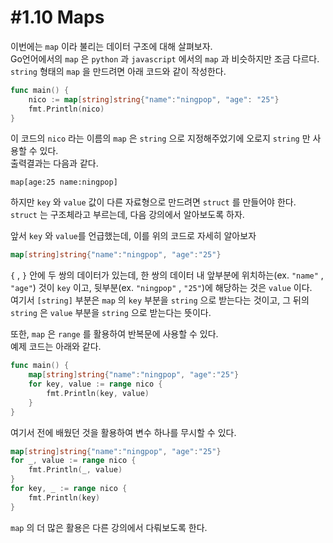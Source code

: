 # #1.10 Maps

이번에는 `map` 이라 불리는 데이터 구조에 대해 살펴보자.<br/>
Go언어에서의 `map` 은 `python` 과 `javascript` 에서의 `map` 과 비슷하지만 조금 다르다.<br/>
`string` 형태의 `map` 을 만드려면 아래 코드와 같이 작성한다.<br/>

``` go
func main() {
    nico := map[string]string{"name":"ningpop", "age": "25"}
    fmt.Println(nico)
}
```
이 코드의 `nico` 라는 이름의 `map` 은 `string` 으로 지정해주었기에 오로지 `string` 만 사용할 수 있다.<br/>
출력결과는 다음과 같다.<br/>
```
map[age:25 name:ningpop]
```

하지만 `key` 와 `value` 값이 다른 자료형으로 만드려면 `struct` 를 만들어야 한다.<br/>
`struct` 는 구조체라고 부르는데, 다음 강의에서 알아보도록 하자.<br/>

앞서 `key` 와 `value`를 언급했는데, 이를 위의 코드로 자세히 알아보자<br/>
``` go
map[string]string{"name":"ningpop", "age":"25"}
```
`{` , `}` 안에 두 쌍의 데이터가 있는데, 한 쌍의 데이터 내 앞부분에 위치하는(ex. `"name"` , `"age"`) 것이 `key` 이고, 뒷부분(ex. `"ningpop"` , `"25"`)에 해당하는 것은 `value` 이다.<br/>
여기서 `[string]` 부분은 `map` 의 `key` 부분을 `string` 으로 받는다는 것이고, 그 뒤의 `string` 은 `value` 부분을 `string` 으로 받는다는 뜻이다.<br/>

또한, `map` 은 `range` 를 활용하여 반복문에 사용할 수 있다.<br/>
예제 코드는 아래와 같다.<br/>
``` go
func main() {
    map[string]string{"name":"ningpop", "age":"25"}
    for key, value := range nico {
        fmt.Println(key, value)
    }
}
```

여기서 전에 배웠던 것을 활용하여 변수 하나를 무시할 수 있다.<br/>
``` go
map[string]string{"name":"ningpop", "age":"25"}
for _, value := range nico {
    fmt.Println(_, value)
}
for key, _ := range nico {
    fmt.Println(key)
}
```

`map` 의 더 많은 활용은 다른 강의에서 다뤄보도록 한다.<br/>